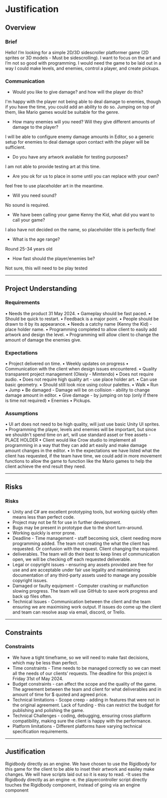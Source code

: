 # Justification
[//]: # (This section is an example of justifying your design and development decisions.)

## Overview

### Brief
[//]: # (What was the client's brief?)
Hello! I’m looking for a simple 2D/3D sidescroller platformer game (2D sprites or 3D models - Must be sidescrolling). I want to focus on the art and I’m not so good with programming. I would need the game to be laid out in a way I could make levels, and enemies, control a player, and create pickups.

### Communication
* Would you like to give damage? and how will the player do this? 

I'm happy with the player not being able to deal damage to enemies, though if you have the time, you could add an ability to do so. Jumping on top of them, like Mario games would be suitable for the genre.

* How many enemies will you need? Will they give different amounts of damage to the player?

I will be able to configure enemy damage amounts in Editor, so a generic setup for enemies to deal damage upon contact with the player will be sufficient. 

* Do you have any artwork available for testing purposes?

I am not able to provide testing art at this time.

* Are you ok for us to place in some until you can replace with your own? 

feel free to use placeholder art in the meantime.

* Will you need sound?

No sound is required.

* We have been calling your game Kenny the Kid, what did you want to call your game?

I also have not decided on the name, so placeholder title is perfectly fine!

* What is the age range?

Round 25-34 years old

* How fast should the player/enemies be?

Not sure, this will need to be play tested


---

## Project Understanding

### Requirements
[//]: # (What are the requirements of the finished project?)
•	Needs the product 31 May 2024.
•	Gameplay should be fast paced.
•	Should be quick to restart.
•	Feedback is a major point.
•	People should be drawn to it by its appearance.
•	Needs a catchy name (Kenny the Kid) - place holder name.
•	Programming completed to allow client to easily add artwork and design the level.
•	Programming will allow client to change the amount of damage the enemies give.


### Expectations
[//]: # (What are the client's expectations?)
•	Project delivered on time.
•	Weekly updates on progress
•	Communication with the client when design issues encountered.
•	Quality transparent project management (Olexiy - Mimtendo)
•	Does not require audio.
•	Does not require high quality art - use place holder art.
•	Can use basic geometry.
•	Should still look nice using colour palettes.
•	Walk
•	Run
•	Jump
•	Be damaged - Damage will be on collision - ability to change damage amount in editor.
•	Give damage - by jumping on top (only if there is time not required)
•	Enemies
•	Pickups.


### Assumptions
[//]: # (What are you assuming based on client responses)
•	UI art does not need to be high quality, will just use basic Unity UI sprites.
•	Programming the player, levels and enemies will be important, but since we shouldn't spend time on art, will use standard asset or free assets - PLACE HOLDER
•	Client would like Crow studio to implement all programming in a way that they can add art easily and make damage amount changes in the editor.
•	In the expectations we have listed what the client has requested, if the team have time, we could add in more movement functions to allow the game to function like the Mario games to help the client achieve the end result they need.

---
## Risks

### Risks
[//]: # (What are the risks of this project)
* Unity and C# are excellent prototyping tools, but working quickly often means less than perfect code.
* Project may not be fit for use in further development.
* Bugs may be present in prototype due to the short turn-around.
* Working quickly is error prone.
* Deadline - Time management - staff becoming sick, client needing more programming added. The team not creating the what the client has requested. Or confusion with the request. Client changing the required.
* deliverables. The team will do their best to keep lines of communication open, we will be checking off each requested deliverable.
* Legal or copyright issues - ensuring any assets provided are free for use and are acceptable under fair use legality and maintaining documentation of any third-party assets used to manage any possible copyright issues.
* Damaged or faulty equipment - Computer crashing or malfunction slowing progress. The team will use GitHub to save work progress and back up files often.
* Technical Issues - Communication between the client and the team ensuring we are maximising work output. If issues do come up the client and team can resolve asap via email, discord, or Trello.


---

## Constraints

### Constraints
[//]: # (What are the constraints of this project)
* We have a tight timeframe, so we will need to make fast decisions, which may be less than perfect.
* Time constraints - Time needs to be managed correctly so we can meet all the needs of our clients’ requests. The deadline for this project is Friday 31st of May 2024.
* Budget constraints - can affect the scope and the quality of the game. The agreement between the team and client for what deliverables and in amount of time for $ quoted and agreed price.
* Technical limitations - Scope creep - adding in features that were not in the original agreement. Lack of funding - this can restrict the budget for publishing and polishing the game.
* Technical Challenges - coding, debugging, ensuring cross platform compatibility, making sure the client is happy with the performance.
* Platform limitations - Different platforms have varying technical specification requirements.


---

## Justification
Rigidbody directly as an engine.
We have chosen to use the Rigidbody for this game for the client to be able to inset their artwork and easiley make changes. We will have scripts laid out so it is easy to read.
-It uses the Rigidbody directly as an engine
-e. the playercontroller script directly touches the Rigidbody component, instead of going via an engine component
